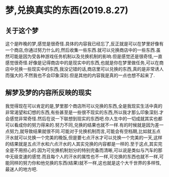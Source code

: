 # 梦,兑换真实的东西(2019.8.27)

## 关于这个梦

这个是昨晚的梦,感觉是很奇怪.具体的内容我已经忘了,反正就是可以在梦里好像有一个商店,你通过努力什么的,然后收集一些东西.就可以兑换商店中的一些东西.虽然可能是因为受各种游戏任务机制以及兑换机制的影响.但是感觉还是很奇怪,一直感觉很奇怪.好像是记得商店中的是现实中的东西,也就是你在梦里做任务,可以在商店中兑换一些现实中的东西,我没记错的话,商店里可以兑换的东西,真的是非常诱人而强大的.不然我也不会印象深刻.但是其他的内容我是真的一点也想不起来了.

## 解梦及梦的内容所反映的现实

我觉得现在可以肯定的是,梦里那个商店所可以兑换的东西,全是我现实生活中真的非常渴望和幻想的东西,有些甚至是一些很不现实的东西,所以我才那么印象深刻.才会感觉非常奇怪.然后在说一下联想到现实的东西吧.你人生中的一切成就其实也都可以看成你的努力得来的.努力不同,兑换的结果也就不一样.有的时候就是因为差一点努力,就导致结果就很不同.可能对于兑换机制而言,可能会有空档期,比如就五点汗水就可以兑换一个完美的晚饭,但是要七点汗水才可以兑换一个完美的一天,这样的结果就是五点汗水和六点汗水的人其实兑换的内容都是一样的.至于这点,其实完全是不用担心的.因为可兑换机制划分的特别完备而清晰,可以说是类似与汽车的那中无级变速的感觉.而且每个人的汗水的属性也不一样,可兑换的东西也就不一样,可能同样的努力你和他兑换的东西(结果)就不一样,这也就是这个大千世界的多样性,最迷人的地方吧.
